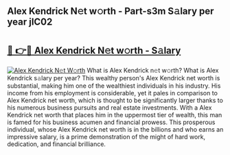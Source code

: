 ## Alex Kendrick N𝚎t w𝚘rth - Part-s3m S𝚊lary per year jIC02

# <h2><a href="http://gc0qrsc.nevu.top/?p=Alex+Kendrick">🔗 👉🔴 Alex Kendrick N𝚎t w𝚘rth - S𝚊lary</a></h2>

[![Alex Kendrick N𝚎t W𝚘rth](https://i.imgur.com/Oavwk0R.jpeg)](http://gc0qrsc.nevu.top/?p=Alex+Kendrick)
What is Alex Kendrick n𝚎t w𝚘rth? What is Alex Kendrick s𝚊lary per year?
This wealthy person's Alex Kendrick net worth is substantial, making him one of the wealthiest individuals in his industry. His income from his employment is considerable, yet it pales in comparison to Alex Kendrick net worth, which is thought to be significantly larger thanks to his numerous business pursuits and real estate investments. With a Alex Kendrick net worth that places him in the uppermost tier of wealth, this man is famed for his business acumen and financial prowess. This prosperous individual, whose Alex Kendrick net worth is in the billions and who earns an impressive salary, is a prime demonstration of the might of hard work, dedication, and financial brilliance.
